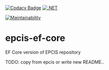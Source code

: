 [![Codacy Badge](https://api.codacy.com/project/badge/Grade/22befd4bc63c410d8ac41f903fd079dc)](https://app.codacy.com/gh/FasTnT/epcis-ef-core?utm_source=github.com&utm_medium=referral&utm_content=FasTnT/epcis-ef-core&utm_campaign=Badge_Grade_Settings)
[![.NET](https://github.com/FasTnT/epcis-ef-core/actions/workflows/dotnet.yml/badge.svg)](https://github.com/FasTnT/epcis-ef-core/actions/workflows/dotnet.yml)

[![Maintainability](https://api.codeclimate.com/v1/badges/f1e0d60e6cf4d04ac032/maintainability)](https://codeclimate.com/github/FasTnT/epcis-ef-core/maintainability)

# epcis-ef-core
EF Core version of EPCIS repository

TODO: copy from epcis or write new README..
